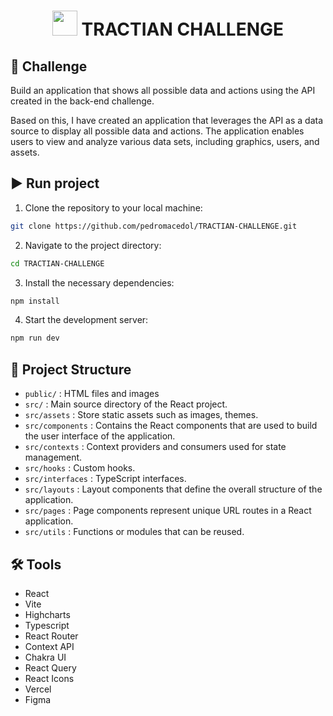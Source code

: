 
<div align="center" justify-content="center">

<h1>  <img src="https://tractian.com/tractian-favicon-ia.png" style="height: 40px; width:40px;"/>  TRACTIAN CHALLENGE </h1>
</div>



## 🚩 **Challenge**
Build an application that shows all possible data and actions using the API created in the back-end challenge.
 
Based on this, I have created an application that leverages the API as a data source to display all possible data and actions. The application enables users to view and analyze various data sets, including graphics, users, and assets.

##  ▶️  Run project

1. Clone the repository to your local machine:
``` bash
git clone https://github.com/pedromacedol/TRACTIAN-CHALLENGE.git
```
2. Navigate to the project directory:
``` bash
cd TRACTIAN-CHALLENGE
```

3. Install the necessary dependencies:
``` bash
npm install
```
4. Start the development server:
``` bash
npm run dev
```

## 📁 Project Structure

-  `public/` : HTML files and images
-  `src/` : Main source directory of the React project.
-  `src/assets` : Store static assets such as images, themes.
-  `src/components` : Contains the React components that are used to build the user interface of the application. 
-  `src/contexts` : Context providers and consumers used for state management.
-  `src/hooks` : Custom hooks.
-  `src/interfaces` : TypeScript interfaces.
-  `src/layouts` : Layout components that define the overall structure of the application.
-  `src/pages` : Page components represent unique URL routes in a React application.
-  `src/utils` : Functions or modules that can be reused.


## 🛠️ Tools

- React
- Vite
- Highcharts
- Typescript
- React Router
- Context API
- Chakra UI
- React Query
- React Icons
- Vercel
- Figma


